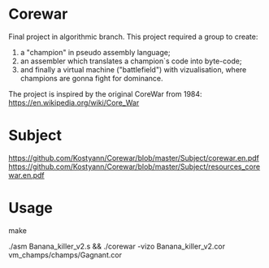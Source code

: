 # Corewar
Final project in algorithmic branch. This project required a group to create:

1) a "champion" in pseudo assembly language;
2) an assembler which translates a champion`s code into byte-code;
3) and finally a virtual machine ("battlefield") with vizualisation, where champions are gonna fight for dominance.

The project is inspired by the original CoreWar from 1984: https://en.wikipedia.org/wiki/Core_War 

# Subject
https://github.com/Kostyann/Corewar/blob/master/Subject/corewar.en.pdf
https://github.com/Kostyann/Corewar/blob/master/Subject/resources_corewar.en.pdf
# Usage
make

./asm Banana_killer_v2.s && ./corewar -vizo Banana_killer_v2.cor vm_champs/champs/Gagnant.cor
